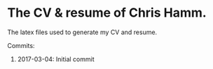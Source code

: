 The CV &amp; resume of Chris Hamm.
======

The latex files used to generate my CV and resume.

Commits:

1. 2017-03-04: Initial commit 
